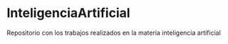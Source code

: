 # InteligenciaArtificial
Repositorio con los trabajos realizados en la materia inteligencia artificial 
